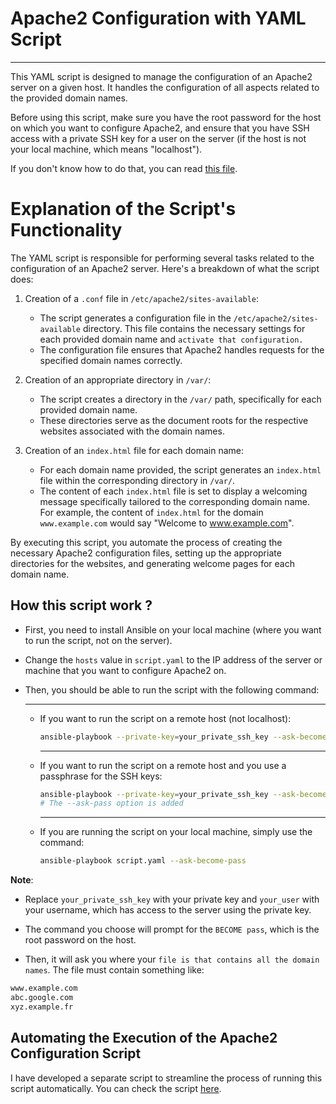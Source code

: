 # **Apache2 Configuration with YAML Script**

---

This YAML script is designed to manage the configuration of an Apache2 server on a given host. It handles the configuration of all aspects related to the provided domain names.

Before using this script, make sure you have the root password for the host on which you want to configure Apache2, and ensure that you have SSH access with a private SSH key for a user on the server (if the host is not your local machine, which means "localhost").

If you don't know how to do that, you can read [this file](./ssh_key.md).

# **Explanation of the Script's Functionality**

The YAML script is responsible for performing several tasks related to the configuration of an Apache2 server. Here's a breakdown of what the script does:

1. Creation of a `.conf` file in `/etc/apache2/sites-available`:
   - The script generates a configuration file in the `/etc/apache2/sites-available` directory. This file contains the necessary settings for each provided domain name and `activate that configuration.`
   - The configuration file ensures that Apache2 handles requests for the specified domain names correctly.

2. Creation of an appropriate directory in `/var/`:
   - The script creates a directory in the `/var/` path, specifically for each provided domain name.
   - These directories serve as the document roots for the respective websites associated with the domain names.

3. Creation of an `index.html` file for each domain name:
   - For each domain name provided, the script generates an `index.html` file within the corresponding directory in `/var/`.
   - The content of each `index.html` file is set to display a welcoming message specifically tailored to the corresponding domain name. For example, the content of `index.html` for the domain `www.example.com` would say "Welcome to www.example.com".

By executing this script, you automate the process of creating the necessary Apache2 configuration files, setting up the appropriate directories for the websites, and generating welcome pages for each domain name.

## How this script work ?

- First, you need to install Ansible on your local machine (where you want to run the script, not on the server).

- Change the `hosts` value in `script.yaml` to the IP address of the server or machine that you want to configure Apache2 on.

- Then, you should be able to run the script with the following command:
    
    ---

  - If you want to run the script on a remote host (not localhost):
    ```sh
    ansible-playbook --private-key=your_private_ssh_key --ask-become-pass --user=your_user script.yaml
    ```
    ---

  - If you want to run the script on a remote host and you use a passphrase for the SSH keys:
    ```sh
    ansible-playbook --private-key=your_private_ssh_key --ask-become-pass --ask-pass --user=your_user script.yaml
    # The --ask-pass option is added
    ```
    ---

  - If you are running the script on your local machine, simply use the command:
    ```sh
    ansible-playbook script.yaml --ask-become-pass
    ```

**Note**:

- Replace `your_private_ssh_key` with your private key and `your_user` with your username, which has access to the server using the private key.

- The command you choose will prompt for the `BECOME pass`, which is the root password on the host.

- Then, it will ask you where your `file is that contains all the domain names`. The file must contain something like:

```sh
www.example.com
abc.google.com
xyz.example.fr
```
## Automating the Execution of the Apache2 Configuration Script
I have developed a separate script to streamline the process of running this script automatically.
You can check the script [here](./automate.sh).
